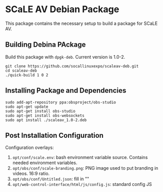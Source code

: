 # SCaLE AV Debian Package

This package contains the necessary setup to build a package for SCaLE AV.

## Building Debina PAckage

Build this package with `dpgk-deb`.  Current version is 1.0-2.

```
git clone https://github.com/socallinuxexpo/scaleav-deb.git
cd scaleav-deb
./quick-build 1 0 2
```

## Installing Package and Dependencies

```
sudo add-apt-repository ppa:obsproject/obs-studio
sudo apt-get update
sudo apt-get install obs-studio
sudo apt-get install obs-websockets
sudo apt install ./scaleav_1.0-2.deb
```

## Post Installation Configuration

Configuration overlays:

1. `opt/conf/scale.env`: bash environment variable source. Contains needed environment variables.
2. `opt/obs/conf/scale-branding.png`: PNG image used to put branding in videos. 16:9 ratio.
3. `opt/obs/conf/Untitled.json`: fill in "<INSERT-CAMERA-FEED-URL>"
4. `opt/web-control-interface/html/js/config.js`: standard config JS


